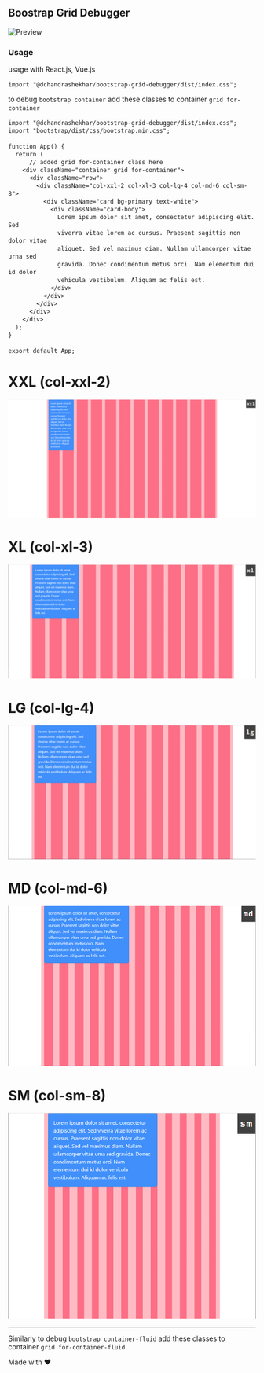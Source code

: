 ## Boostrap Grid Debugger

![Preview](./readme_files/bootstrap-grid-preview.gif)

### Usage

usage with React.js, Vue.js

```
import "@dchandrashekhar/bootstrap-grid-debugger/dist/index.css";
```

to debug `bootstrap container` add these classes to container `grid for-container`

```
import "@dchandrashekhar/bootstrap-grid-debugger/dist/index.css";
import "bootstrap/dist/css/bootstrap.min.css";

function App() {
  return (
      // added grid for-container class here
    <div className="container grid for-container">
      <div className="row">
        <div className="col-xxl-2 col-xl-3 col-lg-4 col-md-6 col-sm-8">
          <div className="card bg-primary text-white">
            <div className="card-body">
              Lorem ipsum dolor sit amet, consectetur adipiscing elit. Sed
              viverra vitae lorem ac cursus. Praesent sagittis non dolor vitae
              aliquet. Sed vel maximus diam. Nullam ullamcorper vitae urna sed
              gravida. Donec condimentum metus orci. Nam elementum dui id dolor
              vehicula vestibulum. Aliquam ac felis est.
            </div>
          </div>
        </div>
      </div>
    </div>
  );
}

export default App;
```

# XXL (col-xxl-2)

![](./readme_files/XXL.png)

# XL (col-xl-3)

![](./readme_files/XL.png)

# LG (col-lg-4)

![](./readme_files/LG.png)

# MD (col-md-6)

![](./readme_files/MD.png)

# SM (col-sm-8)

![](./readme_files/SM.png)

---

Similarly to debug `bootstrap container-fluid` add these classes to container `grid for-container-fluid`

Made with ❤
